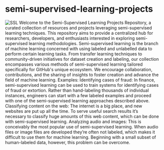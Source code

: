 # semi-supervised-learning-projects
![SSL](https://miro.medium.com/v2/resize:fit:1400/0*pBbvLkyhoyLYpFFV)
Welcome to the Semi-Supervised Learning Projects Repository, a curated collection of resources and projects leveraging semi-supervised learning techniques. This repository aims to provide a centralized hub for researchers, developers, and enthusiasts interested in exploring semi-supervised learning methodologies. Semi-supervised learning is the branch of machine learning concerned with using labeled and unlabelled data to perform certain learning tasks.
From transfer learning techniques to community-driven initiatives for dataset creation and labeling, our collection encompasses various methods of semi-supervised learning tailored specifically for GitHub's unique ecosystem. We encourage collaboration, contributions, and the sharing of insights to foster creation and advance the field of machine learning.
Examples:
    Identifying cases of fraud: In finance, semi-supervised learning can be used to train systems for identifying cases of fraud or extortion. Rather than hand-labeling thousands of individual instances, engineers can start with a few labeled examples and proceed with one of the semi-supervised learning approaches described above.
    Classifying content on the web: The internet is a big place, and new websites are put up all the time. To serve useful search results it’s necessary to classify huge amounts of this web content, which can be done with semi-supervised learning.
    Analyzing audio and images: This is conceivably the most popular use of semi-supervised learning. When audio files or image files are developed they’re often not labeled, which makes it difficult to use them for machine learning. Beginning with a small subset of human-labeled data, however, this problem can be overcome.


